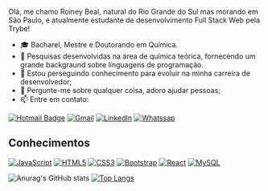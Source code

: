 Olá, me chamo Roiney Beal, natural do Rio Grande do Sul mas morando em São Paulo, e atualmente estudante de desenvolvimento Full Stack Web pela Trybe!

- 🎓 Bacharel, Mestre e Doutorando em Química.
- :test_tube: Pesquisas desenvolvidas na área de química teórica, fornecendo um grande backgraund sobre línguagens de programação.
- 💼 Estou perseguindo conhecimento para evoluir na minha carreira de desenvolvedor;
- :speech_balloon: Pergunte-me sobre qualquer coisa, adoro ajudar pessoas;
- :mailbox: Entre em contato:

[![Hotmail Badge](https://img.shields.io/badge/-Hotmail-0078D4?style=for-the-badge&logo=microsoft-outlook&logoColor=white&link=mailto:nei_beal@hotmail.com)](mailto:nei_beal@hotmail.com)
[![Gmail](https://img.shields.io/badge/-GMAIL-D14836?style=for-the-badge&logo=gmail&logoColor=white)](mailto:roineybeal268gmail.com)
[![LinkedIn](https://img.shields.io/badge/-LINKEDIN-0077B5?style=for-the-badge&logo=linkedin&logoColor=white)](https://www.linkedin.com/in/roiney-beal/)
[![Whatssap](https://img.shields.io/badge/WhatsApp-25D366?style=for-the-badge&logo=whatsapp&logoColor=white)](https://wa.me/5511957701309)


## Conhecimentos 
[![JavaScript](https://img.shields.io/badge/-JavaScript-black?style=flat-square&logo=javascript&link=https://github.com/Roiney/)](https://github.com/Roiney/)
[![HTML5](https://img.shields.io/badge/-HTML5-E34F26?style=flat-square&logo=html5&logoColor=white&link=https://github.com/Roiney/)](https://github.com/Roiney/)
[![CSS3](https://img.shields.io/badge/-CSS3-1572B6?style=flat-square&logo=css3&link=https://github.com/Roiney/)](https://github.com/Roiney/)
[![Bootstrap](https://img.shields.io/badge/-Bootstrap-563D7C?style=flat-square&logo=bootstrap&link=https://github.com/Roiney/)](https://github.com/Roiney/)
[![React](https://img.shields.io/badge/-React-black?style=flat-square&logo=react&link=https://github.com/Roiney/)](https://github.com/Roiney/)
[![MySQL](https://img.shields.io/badge/mysql-%2300f.svg?style=flat-square&logo=mysql&logoColor=white&link=https://github.com/Roiney/)](https://github.com/Roiney/)

![Anurag's GitHub stats](https://github-readme-stats.vercel.app/api?username=roiney&show_icons=true&theme=dark)
[![Top Langs](https://github-readme-stats.vercel.app/api/top-langs/?username=roiney&layout=compact)](https://github.com/roiney/github-readme-stats)
